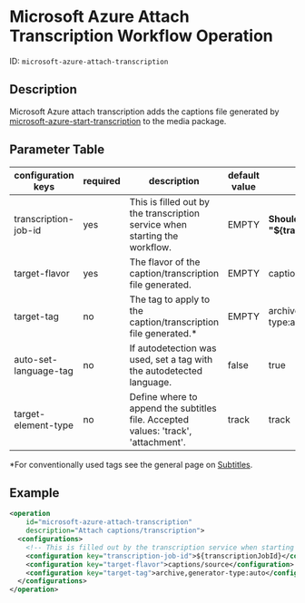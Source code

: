 Microsoft Azure Attach Transcription Workflow Operation
=======================================================

ID: `microsoft-azure-attach-transcription`

Description
-----------

Microsoft Azure attach transcription adds the captions file generated by [microsoft-azure-start-transcription](../workflowoperationhandlers/microsoft-azure-start-transcription-woh.md) to the media package.


Parameter Table
---------------

|configuration keys      |required |description                                                                        |default value|example|
|------------------------|---------|-----------------------------------------------------------------------------------|-------------|-------|
|transcription-job-id    |yes      |This is filled out by the transcription service when starting the workflow.        |EMPTY        |**Should always be "${transcriptionJobId}"**|
|target-flavor           |yes      |The flavor of the caption/transcription file generated.                            |EMPTY        |captions/source|
|target-tag              |no       |The tag to apply to the caption/transcription file generated.*                     |EMPTY        |archive,generator-type:auto  |
|auto-set-language-tag   |no       |If autodetection was used, set a tag with the autodetected language.               |false        |true|
|target-element-type     |no       |Define where to append the subtitles file. Accepted values: 'track', 'attachment'. |track        |track                                        |

*For conventionally used tags see the general page on [Subtitles](../../modules/subtitles).

Example
-------

```xml
<operation
    id="microsoft-azure-attach-transcription"
    description="Attach captions/transcription">
  <configurations>
    <!-- This is filled out by the transcription service when starting this workflow -->
    <configuration key="transcription-job-id">${transcriptionJobId}</configuration>
    <configuration key="target-flavor">captions/source</configuration>
    <configuration key="target-tag">archive,generator-type:auto</configuration>
  </configurations>
</operation>
```
